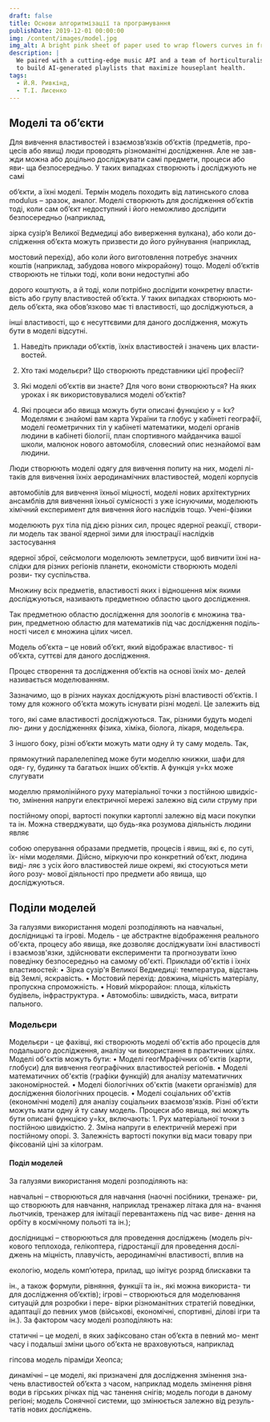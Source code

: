 ```yaml
---
draft: false
title: Основи алгоритмізації та програмування
publishDate: 2019-12-01 00:00:00
img: /content/images/model.jpg
img_alt: A bright pink sheet of paper used to wrap flowers curves in front of rich blue background
description: |
  We paired with a cutting-edge music API and a team of horticulturalists
  to build AI-generated playlists that maximize houseplant health.
tags:
  - Й.Я. Ривкінд, 
  - Т.І. Лисенко
---
```


## Моделі та об’єкти

Для вивчення властивостей і взаємозв’язків об’єктів (предметів, про-
цесів або явищ) люди проводять різноманітні дослідження. Але не зав-
жди можна або доцільно досліджувати самі предмети, процеси або яви-
ща безпосередньо. У таких випадках створюють і досліджують не самі

об’єкти, а їхні моделі. Термін модель походить від латинського слова
modulus – зразок, аналог.
Моделі створюють для дослідження об’єктів тоді, коли сам об’єкт
недоступний і його неможливо дослідити безпосередньо (наприклад,

зірка сузір’я Великої Ведмедиці або виверження вулкана), або коли до-
слідження об’єкта можуть призвести до його руйнування (наприклад,

мостовий перехід), або коли його виготовлення потребує значних коштів
(наприклад, забудова нового мікрорайону) тощо.
Моделі об’єктів створюють не тільки тоді, коли вони недоступні або

дорого коштують, а й тоді, коли потрібно дослідити конкретну власти-
вість або групу властивостей об’єкта. У таких випадках створюють мо-
дель об’єкта, яка обов’язково має ті властивості, що досліджуються, а

інші властивості, що є несуттєвими для даного дослідження, можуть
бути в моделі відсутні.

1. Наведіть приклади об’єктів, їхніх властивостей і значень цих власти-
востей.

2. Хто такі модельєри? Що створюють представники цієї професії?
3. Які моделі об’єктів ви знаєте? Для чого вони створюються? На яких
уроках і як використовувалися моделі об’єктів?
4. Які процеси або явища можуть бути описані функцією y = kx?
Моделями є знайомі вам карта України та глобус у кабінеті географії,
моделі геометричних тіл у кабінеті математики, моделі органів людини в
кабінеті біології, план спортивного майданчика вашої школи, малюнок
нового автомобіля, словесний опис незнайомої вам людини.

Люди створюють моделі одягу для вивчення попиту на них, моделі лі-
таків для вивчення їхніх аеродинамічних властивостей, моделі корпусів

автомобілів для вивчення їхньої міцності, моделі нових архітектурних
ансамблів для вивчення їхньої сумісності з уже існуючими, моделюють
хімічний експеримент для вивчення його наслідків тощо. Учені-фізики

моделюють рух тіла під дією різних сил, процес ядерної реакції, створи-
ли модель так званої ядерної зими для ілюстрації наслідків застосування

ядерної зброї, сейсмологи моделюють землетруси, щоб вивчити їхні на-
слідки для різних регіонів планети, економісти створюють моделі розви-
тку суспільства.

Множину всіх предметів, властивості яких і відношення між
якими досліджуються, називають предметною областю цього
дослідження.

Так предметною областю дослідження для зоологів є множина тва-
рин, предметною областю для математиків під час дослідження поділь-
ності чисел є множина цілих чисел.

Модель об’єкта – це новий об’єкт, який відображає властивос-
ті об’єкта, суттєві для даного дослідження.

Процес створення та дослідження об’єктів на основі їхніх мо-
делей називається моделюванням.

Зазначимо, що в різних науках досліджують різні властивості об’єктів.
І тому для кожного об’єкта можуть існувати різні моделі. Це залежить від

того, які саме властивості досліджуються. Так, різними будуть моделі лю-
дини у дослідженнях фізика, хіміка, біолога, лікаря, модельєра.

З іншого боку, різні об’єкти можуть мати одну й ту саму модель. Так,

прямокутний паралелепіпед може бути моделлю книжки, шафи для одя-
гу, будинку та багатьох інших об’єктів. А функція у=kх може слугувати

моделлю прямолінійного руху матеріальної точки з постійною швидкіс-
тю, змінення напруги електричної мережі залежно від сили струму при

постійному опорі, вартості покупки картоплі залежно від маси покупки
та ін.
Можна стверджувати, що будь-яка розумова діяльність людини являє

собою оперування образами предметів, процесів і явищ, які є, по суті, їх-
німи моделями. Дійсно, міркуючи про конкретний об’єкт, людина виді-
ляє з усіх його властивостей лише окремі, які стосуються мети його розу-
мової діяльності про предмети або явища, що досліджуються.

## Поділи моделей

За галузями використання моделі розподіляють на навчальні, дослідницькі та ігрові.
Модель - це абстрактне відображення реального об'єкта, процесу або явища, яке дозволяє досліджувати їхні властивості і взаємозв'язки, здійснювати експерименти та прогнозувати їхню поведінку безпосередньо на самому об'єкті.
Приклади об'єктів і їхніх властивостей:
    • Зірка сузір'я Великої Ведмедиці: температура, відстань від Землі, яскравість.
    • Мостовий перехід: довжина, міцність матеріалу, пропускна спроможність.
    • Новий мікрорайон: площа, кількість будівель, інфраструктура.
    • Автомобіль: швидкість, маса, витрати пального.

### Модельєри
Модельєри - це фахівці, які створюють моделі об'єктів або процесів для подальшого дослідження, аналізу чи використання в практичних цілях.
      Моделі об'єктів можуть бути:
    • Моделі геогМрафічних об'єктів (карти, глобуси) для вивчення географічних властивостей регіонів.
    • Моделі математичних об'єктів (графіки функцій) для аналізу математичних закономірностей.
    • Моделі біологічних об'єктів (макети організмів) для дослідження біологічних процесів.
    • Моделі соціальних об'єктів (економічні моделі) для аналізу соціальних взаємозв'язків.
      Різні об’єкти можуть мати одну й ту саму модель. Процеси або явища, які можуть бути описані функцією y=kx, включають:
    1. Рух матеріальної точки з постійною швидкістю.
    2. Зміна напруги в електричній мережі при постійному опорі.
    3. Залежність вартості покупки від маси товару при фіксованій ціні за кілограм.


#### Поділ моделей
За галузями використання моделі розподіляють на:

 навчальні – створюються для навчання (наочні посібники, тренаже-
ри, що створюють для навчання, наприклад тренажер літака для на-
вчання льотчиків, тренажер для імітації перевантажень під час виве-
дення на орбіту в космічному польоті та ін.);

 дослідницькі – створюються для проведення досліджень (модель річ-
кового теплохода, гелікоптера, гідростанції для проведення дослі-
джень на міцність, плавучість, аеродинамічні властивості, вплив на

екологію, модель комп’ютера, прилад, що імітує розряд блискавки та

ін., а також формули, рівняння, функції та ін., які можна використа-
ти для дослідження об’єктів);
ігрові – створюються для моделювання ситуацій для розробки і пере-
вірки різноманітних стратегій поведінки, адаптації до певних умов
(військові, економічні, спортивні, ділові ігри та ін.).
За фактором часу моделі розподіляють на:

 статичні – це моделі, в яких зафіксовано стан об’єкта в певний мо-
мент часу і подальші зміни цього об’єкта не враховуються, наприклад

гіпсова модель піраміди Хеопса;

 динамічні – це моделі, які призначені для дослідження змінення зна-
чень властивостей об’єкта з часом, наприклад модель змінення рівня
води в гірських річках під час танення снігів; модель погоди в даному
регіоні; 
модель Сонячної системи, що змінюється залежно від резуль-
татів нових досліджень. 